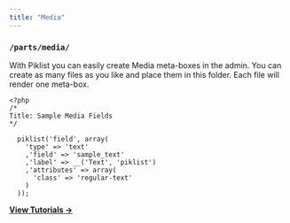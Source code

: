 ```yaml
---
title: "Media"
---
```


### `/parts/media/`

With Piklist you can easily create Media meta-boxes in the admin. You can create as many files as you like and place them in this folder. Each file will render one meta-box.

```
<?php
/*
Title: Sample Media Fields
*/

  piklist('field', array(
    'type' => 'text'
    ,'field' => 'sample_text'
    ,'label' => __('Text', 'piklist')
    ,'attributes' => array(
      'class' => 'regular-text'
    )
  ));
 ```

**[View Tutorials &rightarrow;](/tutorials/media/)**

